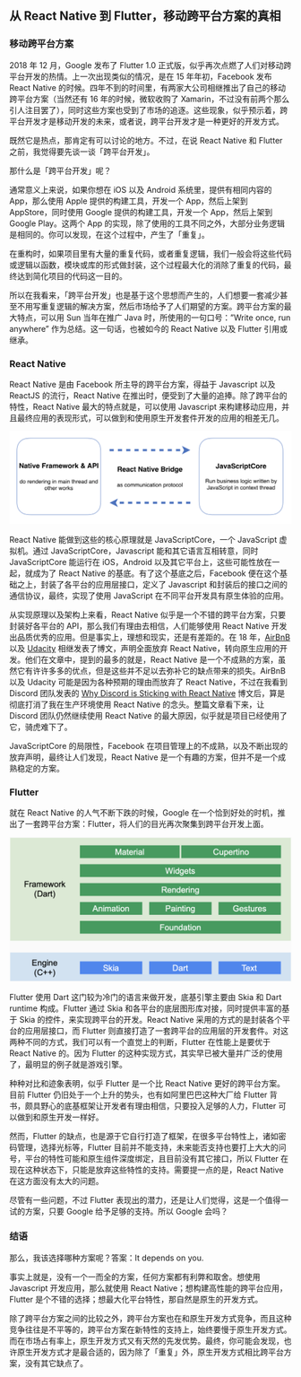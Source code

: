## 从 React Native 到 Flutter，移动跨平台方案的真相

### 移动跨平台方案

2018 年 12 月，Google 发布了 Flutter 1.0 正式版，似乎再次点燃了人们对移动跨平台开发的热情。上一次出现类似的情况，是在 15 年年初，Facebook 发布 React Native 的时候。四年不到的时间里，有两家大公司相继推出了自己的移动跨平台方案（当然还有 16 年的时候，微软收购了 Xamarin，不过没有前两个那么引人注目罢了），同时这些方案也受到了市场的追逐。这些现象，似乎预示着，跨平台开发才是移动开发的未来，或者说，跨平台开发才是一种更好的开发方式。

既然它是热点，那肯定有可以讨论的地方。不过，在说 React Native 和 Flutter 之前，我觉得要先谈一谈「跨平台开发」。

那什么是「跨平台开发」呢？

通常意义上来说，如果你想在 iOS 以及 Android 系统里，提供有相同内容的 App，那么使用 Apple 提供的构建工具，开发一个 App，然后上架到 AppStore，同时使用 Google 提供的构建工具，开发一个 App，然后上架到 Google Play。这两个 App 的实现，除了使用的工具不同之外，大部分业务逻辑是相同的。你可以发现，在这个过程中，产生了「重复」。

在重构时，如果项目里有大量的重复代码，或者重复逻辑，我们一般会将这些代码或逻辑以函数，模块或库的形式做封装，这个过程最大化的消除了重复的代码，最终达到简化项目的代码这一目的。

所以在我看来，「跨平台开发」也是基于这个思想而产生的，人们想要一套减少甚至不用写重复逻辑的解决方案，然后市场给予了人们期望的方案。跨平台方案的最大特点，可以用 Sun 当年在推广 Java 时，所使用的一句口号：”Write once, run anywhere” 作为总结。这一句话，也被如今的 React Native 以及 Flutter 引用或继承。

### React Native

React Native 是由 Facebook 所主导的跨平台方案，得益于 Javascript 以及 ReactJS 的流行，React Native 在推出时，便受到了大量的追捧。除了跨平台的特性，React Native 最大的特点就是，可以使用 Javascript 来构建移动应用，并且最终应用的表现形式，可以做到和使用原生开发套件开发的应用的相差无几。

![React Native](./react-native.png)

React Native 能做到这些的核心原理就是 JavaScriptCore，一个 JavaScript 虚拟机。通过 JavaScriptCore，Javascript 能和其它语言互相转意，同时 JavaScriptCore 能运行在 iOS，Android 以及其它平台上，这些可能性放在一起，就成为了 React Native 的基底。有了这个基底之后，Facebook 便在这个基础之上，封装了各平台的应用层接口，定义了 Javascript 和封装后的接口之间的通信协议，最终，实现了使用 JavaScript 在不同平台开发具有原生体验的应用。

从实现原理以及架构上来看，React Native 似乎是一个不错的跨平台方案，只要封装好各平台的 API，那么我们有理由去相信，人们能够使用 React Native 开发出品质优秀的应用。但是事实上，理想和现实，还是有差距的。在 18 年，[AirBnB](https://medium.com/airbnb-engineering/react-native-at-airbnb-f95aa460be1c) 以及 [Udacity](https://engineering.udacity.com/react-native-a-retrospective-from-the-mobile-engineering-team-at-udacity-89975d6a8102) 相继发表了博文，声明全面放弃 React Native，转向原生应用的开发。他们在文章中，提到的最多的就是，React Native 是一个不成熟的方案，虽然它有许许多多的优点，但是这些并不足以去弥补它的缺点带来的损失。AirBnB 以及 Udacity 可能是因为各种预期的理由而放弃了 React Native，不过在我看到 Discord 团队发表的 [Why Discord is Sticking with React Native](https://blog.discordapp.com/why-discord-is-sticking-with-react-native-ccc34be0d427) 博文后，算是彻底打消了我在生产环境使用 React Native 的念头。整篇文章看下来，让 Discord 团队仍然继续使用 React Native 的最大原因，似乎就是项目已经使用了它，骑虎难下了。

JavaScriptCore 的局限性，Facebook 在项目管理上的不成熟，以及不断出现的放弃声明，最终让人们发现，React Native 是一个有趣的方案，但并不是一个成熟稳定的方案。

### Flutter

就在 React Native 的人气不断下跌的时候，Google 在一个恰到好处的时机，推出了一套跨平台方案：Flutter，将人们的目光再次聚集到跨平台开发上面。

![Flutter](./flutter.png)

Flutter 使用 Dart 这门较为冷门的语言来做开发，底基引擎主要由 Skia 和 Dart runtime 构成。Flutter 通过 Skia 和各平台的底层图形库对接，同时提供丰富的基于 Skia 的控件，来实现跨平台的开发。React Native 采用的方式的是封装各个平台的应用层接口，而 Flutter 则直接打造了一套跨平台的应用层的开发套件。对这两种不同的方式，我们可以有一个直觉上的判断，Flutter 在性能上是要优于 React Native 的。因为 Flutter 的这种实现方式，其实早已被大量并广泛的使用了，最明显的例子就是游戏引擎。

种种对比和迹象表明，似乎 Flutter 是一个比 React Native 更好的跨平台方案。目前 Flutter 仍旧处于一个上升的势头，也有如阿里巴巴这种大厂给 Flutter 背书，颇具野心的底基框架让开发者有理由相信，只要投入足够的人力，Flutter 可以做到和原生开发一样好。

然而，Flutter 的缺点，也是源于它自行打造了框架，在很多平台特性上，诸如密码管理，选择光标等，Flutter 目前并不能支持，未来能否支持也要打上大大的问号，平台的特性可能和原生组件深度绑定，且目前没有其它接口，所以 Flutter 在现在这种状态下，只能是放弃这些特性的支持。需要提一点的是，React Native 在这方面没有太大的问题。

尽管有一些问题，不过 Flutter 表现出的潜力，还是让人们觉得，这是一个值得一试的方案，只要 Google 给予足够的支持。所以 Google 会吗？

### 结语

那么，我该选择哪种方案呢？答案：It depends on you.

事实上就是，没有一个一而全的方案，任何方案都有利弊和取舍。想使用 Javascript 开发应用，那么就使用 React Native；想构建高性能的跨平台应用，Flutter 是个不错的选择；想最大化平台特性，那自然是原生的开发方式。

除了跨平台方案之间的比较之外，跨平台方案也在和原生开发方式竞争，而且这种竞争往往是不平等的，跨平台方案在新特性的支持上，始终要慢于原生开发方式。而在市场占有率上，原生开发方式又有天然的先发优势。最终，你可能会发现，也许原生开发方式才是最合适的，因为除了「重复」外，原生开发方式相比跨平台方案，没有其它缺点了。